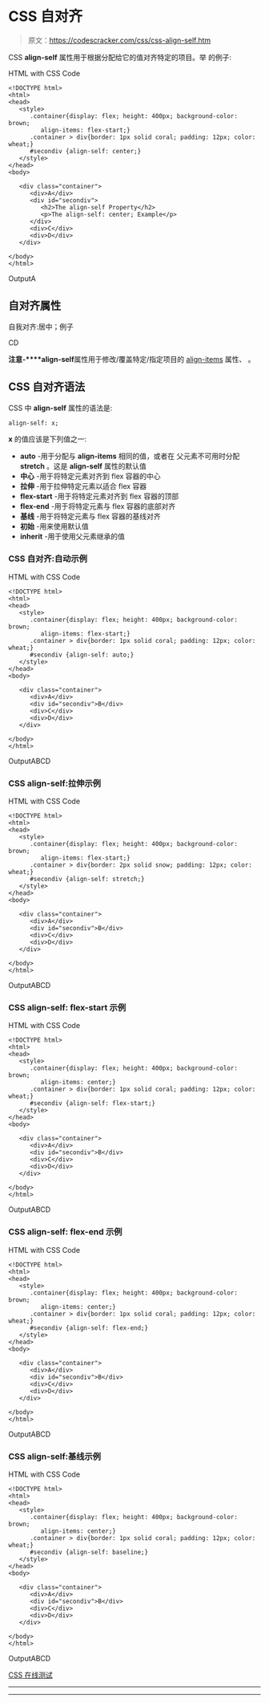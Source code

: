 # CSS 自对齐

> 原文：<https://codescracker.com/css/css-align-self.htm>

CSS **align-self** 属性用于根据分配给它的值对齐特定的项目。举 的例子:

HTML with CSS Code

```
<!DOCTYPE html>
<html>
<head>
   <style>
      .container{display: flex; height: 400px; background-color: brown;
         align-items: flex-start;}
      .container > div{border: 1px solid coral; padding: 12px; color: wheat;}
      #secondiv {align-self: center;}
   </style>
</head>
<body>

   <div class="container">
      <div>A</div>
      <div id="secondiv">
         <h2>The align-self Property</h2>
         <p>The align-self: center; Example</p>
      </div>
      <div>C</div>
      <div>D</div>
   </div>

</body>
</html>
```

OutputA

## 自对齐属性

自我对齐:居中；例子

CD

**注意-****align-self**属性用于修改/覆盖特定/指定项目的 [align-items](/css/css-align-items.htm) 属性、 。

## CSS 自对齐语法

CSS 中 **align-self** 属性的语法是:

```
align-self: x;
```

**x** 的值应该是下列值之一:

*   **auto** -用于分配与 **align-items** 相同的值，或者在 父元素不可用时分配 **stretch** 。这是 **align-self** 属性的默认值
*   **中心** -用于将特定元素对齐到 flex 容器的中心
*   **拉伸** -用于拉伸特定元素以适合 flex 容器
*   **flex-start** -用于将特定元素对齐到 flex 容器的顶部
*   **flex-end** -用于将特定元素与 flex 容器的底部对齐
*   **基线** -用于将特定元素与 flex 容器的基线对齐
*   **初始** -用来使用默认值
*   **inherit** -用于使用父元素继承的值

### CSS 自对齐:自动示例

HTML with CSS Code

```
<!DOCTYPE html>
<html>
<head>
   <style>
      .container{display: flex; height: 400px; background-color: brown;
         align-items: flex-start;}
      .container > div{border: 1px solid coral; padding: 12px; color: wheat;}
      #secondiv {align-self: auto;}
   </style>
</head>
<body>

   <div class="container">
      <div>A</div>
      <div id="secondiv">B</div>
      <div>C</div>
      <div>D</div>
   </div>

</body>
</html>
```

OutputABCD

### CSS align-self:拉伸示例

HTML with CSS Code

```
<!DOCTYPE html>
<html>
<head>
   <style>
      .container{display: flex; height: 400px; background-color: brown;
         align-items: flex-start;}
      .container > div{border: 2px solid snow; padding: 12px; color: wheat;}
      #secondiv {align-self: stretch;}
   </style>
</head>
<body>

   <div class="container">
      <div>A</div>
      <div id="secondiv">B</div>
      <div>C</div>
      <div>D</div>
   </div>

</body>
</html>
```

OutputABCD

### CSS align-self: flex-start 示例

HTML with CSS Code

```
<!DOCTYPE html>
<html>
<head>
   <style>
      .container{display: flex; height: 400px; background-color: brown;
         align-items: center;}
      .container > div{border: 1px solid coral; padding: 12px; color: wheat;}
      #secondiv {align-self: flex-start;}
   </style>
</head>
<body>

   <div class="container">
      <div>A</div>
      <div id="secondiv">B</div>
      <div>C</div>
      <div>D</div>
   </div>

</body>
</html>
```

OutputABCD

### CSS align-self: flex-end 示例

HTML with CSS Code

```
<!DOCTYPE html>
<html>
<head>
   <style>
      .container{display: flex; height: 400px; background-color: brown;
         align-items: center;}
      .container > div{border: 1px solid coral; padding: 12px; color: wheat;}
      #secondiv {align-self: flex-end;}
   </style>
</head>
<body>

   <div class="container">
      <div>A</div>
      <div id="secondiv">B</div>
      <div>C</div>
      <div>D</div>
   </div>

</body>
</html>
```

OutputABCD

### CSS align-self:基线示例

HTML with CSS Code

```
<!DOCTYPE html>
<html>
<head>
   <style>
      .container{display: flex; height: 400px; background-color: brown;
         align-items: center;}
      .container > div{border: 1px solid coral; padding: 12px; color: wheat;}
      #secondiv {align-self: baseline;}
   </style>
</head>
<body>

   <div class="container">
      <div>A</div>
      <div id="secondiv">B</div>
      <div>C</div>
      <div>D</div>
   </div>

</body>
</html>
```

OutputABCD

[CSS 在线测试](/exam/showtest.php?subid=5)

* * *

* * *